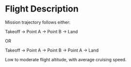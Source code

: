 # Flight Description

Mission trajectory follows either:

Takeoff -> Point A -> Point B -> Land

OR

Takeoff -> Point A -> Point B -> Point A -> Land

Low to moderate flight altitude, with average cruising speed.
